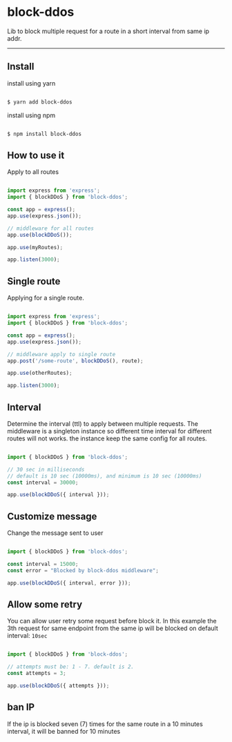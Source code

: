 # block-ddos

Lib to block multiple request for a route in a short interval from same ip addr.

---

## Install

install using yarn

```sh

$ yarn add block-ddos

```

install using npm

```sh

$ npm install block-ddos

```

## How to use it

Apply to all routes

```ts

import express from 'express';
import { blockDDoS } from 'block-ddos';

const app = express();
app.use(express.json());

// middleware for all routes
app.use(blockDDoS());

app.use(myRoutes);

app.listen(3000);

```

## Single route

Applying for a single route.

```ts

import express from 'express';
import { blockDDoS } from 'block-ddos';

const app = express();
app.use(express.json());

// middleware apply to single route
app.post('/some-route', blockDDoS(), route);

app.use(otherRoutes);

app.listen(3000);

```

## Interval

Determine the interval (ttl) to apply between multiple requests.
The middleware is a singleton instance so different time interval for different routes will not works. the instance keep the same config for all routes.

```ts

import { blockDDoS } from 'block-ddos';

// 30 sec in milliseconds
// default is 10 sec (10000ms), and minimum is 10 sec (10000ms)
const interval = 30000;

app.use(blockDDoS({ interval }));

```

## Customize message

Change the message sent to user

```ts

import { blockDDoS } from 'block-ddos';

const interval = 15000;
const error = "Blocked by block-ddos middleware";

app.use(blockDDoS({ interval, error }));

```


## Allow some retry

You can allow user retry some request before block it. In this example the 3th request for same endpoint from the same ip will be blocked on default interval: `10sec`

```ts

import { blockDDoS } from 'block-ddos';

// attempts must be: 1 - 7. default is 2.
const attempts = 3;

app.use(blockDDoS({ attempts }));

```

## ban IP

If the ip is blocked seven (7) times for the same route in a 10 minutes interval, it will be banned for 10 minutes
